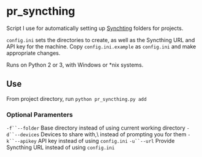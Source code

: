 pr_syncthing
============

Script I use for automatically setting up [Synchting](https://syncthing.net/) folders for projects.

`config.ini` sets the directories to create, as well as the Syncthing URL and API key for the machine. Copy `config.ini.example` as `config.ini` and make appropriate changes.

Runs on Python 2 or 3, with Windows or *nix systems.

Use
---

From project directory, run `python pr_syncthing.py add`

### Optional Paramenters

`-f``--folder` Base directory instead of using current working directory
`-d``--devices` Devices to share with,\ instead of prompting you for them
`-k``--apikey` API key instead of using `config.ini`
`-u``--url` Provide Syncthing URL instead of using `config.ini`
